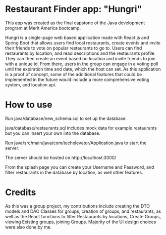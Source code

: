 # Restaurant Finder app: "Hungri"

This app was created as the final capstone of the Java development program at Merit America bootcamp.

Hungri is a single-page web based application made with React.js and Spring Boot that allows users find local restaurants, create events and invite their friends to vote on popular restaurants to go to. Users can find restaurants by location, and read descriptions and the restaurants profile. They can then create an event based on location and invite friends to join with a unique id. From there, users in the group can engage in a voting poll until the expiration time and date, which the host can set.
As this application is a proof of concept, some of the additional features that could be implemented in the future would include a more comprehensive voting system, and location api.

# How to use

Run java/database/new_schema.sql to set up the database.

java/database/restaurants.sql includes mock data for example restaurants but you can insert your own into the database.

Run java/src/main/java/com/techelevator/Application.java to start the server.

The server should be hosted on http://localhost:3000/

From the splash page you can create your Username and Password, and filter restaurants in the database by location, as well other features.

# Credits

As this was a group project, my contributions include creating the DTO models and DAO Classes for groups, creation of groups, and restaurants, as well as the React functions to filter Restaurants by locations, Create Groups, viewing Existing groups, joining Groups. Majority of the UI design choices were also done by me.
